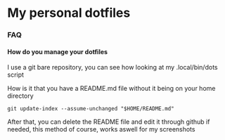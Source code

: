 # My personal dotfiles 

### FAQ
#### How do you manage your dotfiles
I use a git bare repository, you can see how looking at my .local/bin/dots script

How is it that you have a README.md file without it being on your home directory

`git update-index --assume-unchanged "$HOME/README.md"`

After that, you can delete the README file and edit it through github if needed, this method of course, works aswell for my screenshots


